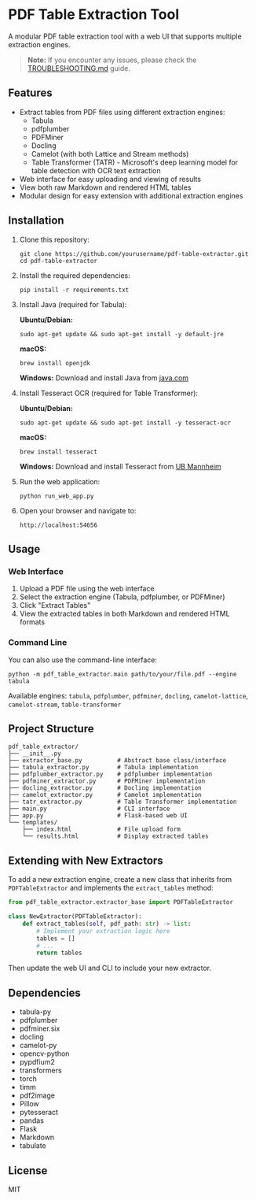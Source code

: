 # PDF Table Extraction Tool

A modular PDF table extraction tool with a web UI that supports multiple extraction engines.

> **Note:** If you encounter any issues, please check the [TROUBLESHOOTING.md](TROUBLESHOOTING.md) guide.

## Features

- Extract tables from PDF files using different extraction engines:
  - Tabula
  - pdfplumber
  - PDFMiner
  - Docling
  - Camelot (with both Lattice and Stream methods)
  - Table Transformer (TATR) - Microsoft's deep learning model for table detection with OCR text extraction
- Web interface for easy uploading and viewing of results
- View both raw Markdown and rendered HTML tables
- Modular design for easy extension with additional extraction engines

## Installation

1. Clone this repository:
   ```
   git clone https://github.com/yourusername/pdf-table-extractor.git
   cd pdf-table-extractor
   ```

2. Install the required dependencies:
   ```
   pip install -r requirements.txt
   ```

3. Install Java (required for Tabula):
   
   **Ubuntu/Debian:**
   ```
   sudo apt-get update && sudo apt-get install -y default-jre
   ```
   
   **macOS:**
   ```
   brew install openjdk
   ```
   
   **Windows:**
   Download and install Java from [java.com](https://www.java.com/download/)

4. Install Tesseract OCR (required for Table Transformer):

   **Ubuntu/Debian:**
   ```
   sudo apt-get update && sudo apt-get install -y tesseract-ocr
   ```
   
   **macOS:**
   ```
   brew install tesseract
   ```
   
   **Windows:**
   Download and install Tesseract from [UB Mannheim](https://github.com/UB-Mannheim/tesseract/wiki)

5. Run the web application:
   ```
   python run_web_app.py
   ```

6. Open your browser and navigate to:
   ```
   http://localhost:54656
   ```

## Usage

### Web Interface

1. Upload a PDF file using the web interface
2. Select the extraction engine (Tabula, pdfplumber, or PDFMiner)
3. Click "Extract Tables"
4. View the extracted tables in both Markdown and rendered HTML formats

### Command Line

You can also use the command-line interface:

```
python -m pdf_table_extractor.main path/to/your/file.pdf --engine tabula
```

Available engines: `tabula`, `pdfplumber`, `pdfminer`, `docling`, `camelot-lattice`, `camelot-stream`, `table-transformer`

## Project Structure

```
pdf_table_extractor/
├── __init__.py
├── extractor_base.py          # Abstract base class/interface
├── tabula_extractor.py        # Tabula implementation
├── pdfplumber_extractor.py    # pdfplumber implementation
├── pdfminer_extractor.py      # PDFMiner implementation
├── docling_extractor.py       # Docling implementation
├── camelot_extractor.py       # Camelot implementation
├── tatr_extractor.py          # Table Transformer implementation
├── main.py                    # CLI interface
├── app.py                     # Flask-based web UI
└── templates/
    ├── index.html             # File upload form
    └── results.html           # Display extracted tables
```

## Extending with New Extractors

To add a new extraction engine, create a new class that inherits from `PDFTableExtractor` and implements the `extract_tables` method:

```python
from pdf_table_extractor.extractor_base import PDFTableExtractor

class NewExtractor(PDFTableExtractor):
    def extract_tables(self, pdf_path: str) -> list:
        # Implement your extraction logic here
        tables = []
        # ...
        return tables
```

Then update the web UI and CLI to include your new extractor.

## Dependencies

- tabula-py
- pdfplumber
- pdfminer.six
- docling
- camelot-py
- opencv-python
- pypdfium2
- transformers
- torch
- timm
- pdf2image
- Pillow
- pytesseract
- pandas
- Flask
- Markdown
- tabulate

## License

MIT